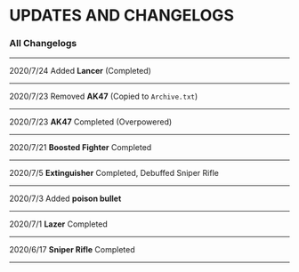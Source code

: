# UPDATES AND CHANGELOGS
### All Changelogs

- - -
2020/7/24 Added **Lancer** (Completed)
- - -
2020/7/23 Removed **AK47** (Copied to `Archive.txt`)
- - -
2020/7/23 **AK47** Completed (Overpowered)
- - -
2020/7/21 **Boosted Fighter** Completed
- - -
2020/7/5 **Extinguisher** Completed, Debuffed Sniper Rifle
- - -
2020/7/3 Added **poison bullet**
- - -
2020/7/1 **Lazer** Completed
- - -
2020/6/17 **Sniper Rifle** Completed
- - -
